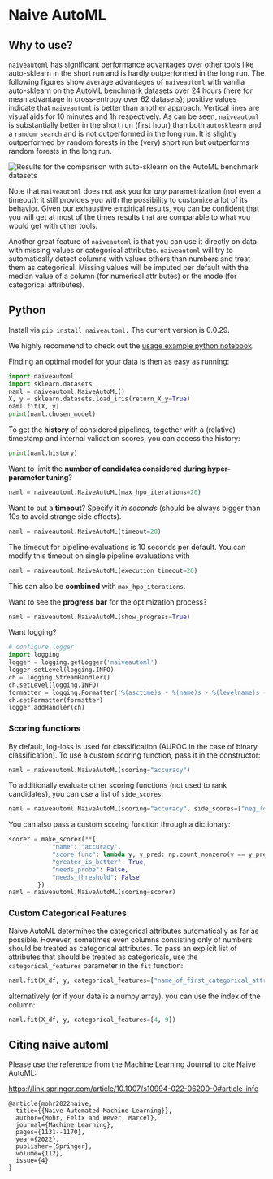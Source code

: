 # Naive AutoML

## Why to use?
`naiveautoml` has significant performance advantages over other tools like auto-sklearn in the short run and is hardly outperformed in the long run.
The following figures show average advantages of `naiveautoml` with vanilla auto-sklearn on the AutoML benchmark datasets over 24 hours (here for mean advantage in cross-entropy over 62 datasets); positive values indicate that `naiveautoml` is better than another approach.
Vertical lines are visual aids for 10 minutes and 1h respectively.
As can be seen, `naiveautoml` is substantially better in the short run (first hour) than both `autosklearn` and a `random search` and is not outperformed in the long run.
It is slightly outperformed by random forests in the (very) short run but outperforms random forests in the long run.

![Results for the comparison with auto-sklearn on the AutoML benchmark datasets](https://github.com/fmohr/naiveautoml/blob/master/publications/2022MLJ/plots/advantages.jpg)

Note that `naiveautoml` does not ask you for *any* parametrization (not even a timeout); it still provides you with the possibility to customize a lot of its behavior. Given our exhaustive empirical results, you can be confident that you will get at most of the times results that are comparable to what you would get with other tools.

Another great feature of `naiveautoml` is that you can use it directly on data with missing values or categorical attributes. `naiveautoml` will try to automatically detect columns with values others than numbers and treat them as categorical.
Missing values will be imputed per default with the median value of a column (for numerical attributes) or the mode (for categorical attributes).

## Python
Install via `pip install naiveautoml.`
The current version is 0.0.29.

We highly recommend to check out the [usage example python notebook](https://github.com/fmohr/naiveautoml/blob/master/python/usage-example.ipynb).

Finding an optimal model for your data is then as easy as running:

```python
import naiveautoml
import sklearn.datasets
naml = naiveautoml.NaiveAutoML()
X, y = sklearn.datasets.load_iris(return_X_y=True)
naml.fit(X, y)
print(naml.chosen_model)
```

To get the **history** of considered pipelines, together with a (relative) timestamp and internal validation scores, you can access the history:

```python
print(naml.history)
```

Want to limit the **number of candidates considered during hyper-parameter tuning**?

```python
naml = naiveautoml.NaiveAutoML(max_hpo_iterations=20)
```
Want to put a **timeout**? Specify it *in seconds* (should be always bigger than 10s to avoid strange side effects).

```python
naml = naiveautoml.NaiveAutoML(timeout=20)
```
The timeout for pipeline evaluations is 10 seconds per default. You can modify this timeout on single pipeline evaluations with

```python
naml = naiveautoml.NaiveAutoML(execution_timeout=20)
```

This can also be **combined** with `max_hpo_iterations`.

Want to see the **progress bar** for the optimization process?

```python
naml = naiveautoml.NaiveAutoML(show_progress=True)
```

Want logging?

```python
# configure logger
import logging
logger = logging.getLogger('naiveautoml')
logger.setLevel(logging.INFO)
ch = logging.StreamHandler()
ch.setLevel(logging.INFO)
formatter = logging.Formatter('%(asctime)s - %(name)s - %(levelname)s - %(message)s')
ch.setFormatter(formatter)
logger.addHandler(ch)
```

### Scoring functions
By default, log-loss is used for classification (AUROC in the case of binary classification). To use a custom scoring function, pass it in the constructor:

```python
naml = naiveautoml.NaiveAutoML(scoring="accuracy")
```

To additionally evaluate other scoring functions (not used to rank candidates), you can use a list of `side_scores`:
```python
naml = naiveautoml.NaiveAutoML(scoring="accuracy", side_scores=["neg_log_loss", "f1_score"])
```

You can also pass a custom scoring function through a dictionary:

```python
scorer = make_scorer(**{
            "name": "accuracy",
            "score_func": lambda y, y_pred: np.count_nonzero(y == y_pred).mean(),
            "greater_is_better": True,
            "needs_proba": False,
            "needs_threshold": False
        })
naml = naiveautoml.NaiveAutoML(scoring=scorer)
```

### Custom Categorical Features
Naive AutoML determines the categorical attributes automatically as far as possible.
However, sometimes even columns consisting only of numbers should be treated as categorical attributes.
To pass an explicit list of attributes that should be treated as categoricals, use the `categorical_features` parameter in the `fit` function:

```python
naml.fit(X_df, y, categorical_features=["name_of_first_categorical_attribute", "name_of_second_categorical_attribute"])
```
alternatively (or if your data is a numpy array), you can use the index of the column:
```python
naml.fit(X_df, y, categorical_features=[4, 9])
```

## Citing naive automl
Please use the reference from the Machine Learning Journal to cite Naive AutoML:

https://link.springer.com/article/10.1007/s10994-022-06200-0#article-info

```
@article{mohr2022naive,
  title={{Naive Automated Machine Learning}},
  author={Mohr, Felix and Wever, Marcel},
  journal={Machine Learning},
  pages={1131--1170},
  year={2022},
  publisher={Springer},
  volume={112},
  issue={4}
}

